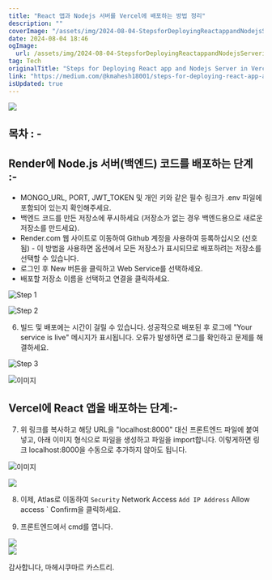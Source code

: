 ```yaml
---
title: "React 앱과 Nodejs 서버를 Vercel에 배포하는 방법 정리"
description: ""
coverImage: "/assets/img/2024-08-04-StepsforDeployingReactappandNodejsServerinVercelAndRender_0.png"
date: 2024-08-04 18:46
ogImage:
  url: /assets/img/2024-08-04-StepsforDeployingReactappandNodejsServerinVercelAndRender_0.png
tag: Tech
originalTitle: "Steps for Deploying React app and Nodejs Server in Vercel And Render"
link: "https://medium.com/@kmahesh18001/steps-for-deploying-react-app-and-nodejs-server-in-vercel-and-render-494737535b5a"
isUpdated: true
---
```


<img src="/assets/img/2024-08-04-StepsforDeployingReactappandNodejsServerinVercelAndRender_0.png" />

## 목차 : -

## Render에 Node.js 서버(백엔드) 코드를 배포하는 단계 :-

- MONGO_URL, PORT, JWT_TOKEN 및 개인 키와 같은 필수 링크가 .env 파일에 포함되어 있는지 확인해주세요.
- 백엔드 코드를 만든 저장소에 푸시하세요 (저장소가 없는 경우 백엔드용으로 새로운 저장소를 만드세요).
- Render.com 웹 사이트로 이동하여 Github 계정을 사용하여 등록하십시오 (선호됨) - 이 방법을 사용하면 옵션에서 모든 저장소가 표시되므로 배포하려는 저장소를 선택할 수 있습니다.
- 로그인 후 New 버튼을 클릭하고 Web Service를 선택하세요.
- 배포할 저장소 이름을 선택하고 연결을 클릭하세요.

<div class="content-ad"></div>

![Step 1](/assets/img/2024-08-04-StepsforDeployingReactappandNodejsServerinVercelAndRender_1.png)

![Step 2](/assets/img/2024-08-04-StepsforDeployingReactappandNodejsServerinVercelAndRender_2.png)

6. 빌드 및 배포에는 시간이 걸릴 수 있습니다. 성공적으로 배포된 후 로그에 "Your service is live" 메시지가 표시됩니다. 오류가 발생하면 로그를 확인하고 문제를 해결하세요.

![Step 3](/assets/img/2024-08-04-StepsforDeployingReactappandNodejsServerinVercelAndRender_3.png)

<div class="content-ad"></div>

![이미지](/assets/img/2024-08-04-StepsforDeployingReactappandNodejsServerinVercelAndRender_4.png)

## Vercel에 React 앱을 배포하는 단계:-

7. 위 링크를 복사하고 해당 URL을 "localhost:8000" 대신 프론트엔드 파일에 붙여넣고, 아래 이미지 형식으로 파일을 생성하고 파일을 import합니다. 이렇게하면 링크 localhost:8000을 수동으로 추가하지 않아도 됩니다.

![이미지](/assets/img/2024-08-04-StepsforDeployingReactappandNodejsServerinVercelAndRender_5.png)

<div class="content-ad"></div>

<img src="/assets/img/2024-08-04-StepsforDeployingReactappandNodejsServerinVercelAndRender_6.png" />

8. 이제, Atlas로 이동하여 `Security` Network Access `Add IP Address` Allow access ` Confirm을 클릭하세요.

9. 프론트엔드에서 cmd를 엽니다.

<img src="/assets/img/2024-08-04-StepsforDeployingReactappandNodejsServerinVercelAndRender_7.png" />

<div class="content-ad"></div>

<img src="/assets/img/2024-08-04-StepsforDeployingReactappandNodejsServerinVercelAndRender_8.png" />

감사합니다,
마헤시쿠마르 카스트리.
